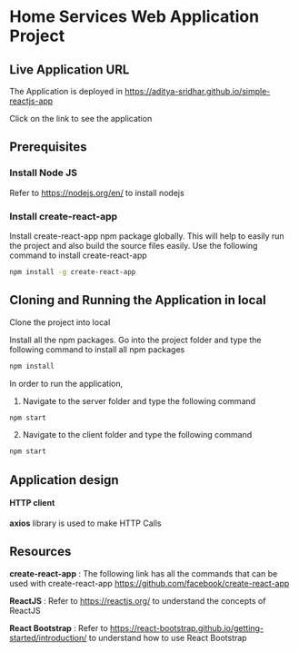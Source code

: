 # Home Services Web Application Project


## Live Application URL

The Application is deployed in https://aditya-sridhar.github.io/simple-reactjs-app

Click on the link to see the application

## Prerequisites

### Install Node JS
Refer to https://nodejs.org/en/ to install nodejs

### Install create-react-app
Install create-react-app npm package globally. This will help to easily run the project and also build the source files easily. Use the following command to install create-react-app

```bash
npm install -g create-react-app
```

## Cloning and Running the Application in local

Clone the project into local

Install all the npm packages. Go into the project folder and type the following command to install all npm packages

```bash
npm install
```

In order to run the application, 

1. Navigate to the server folder and type the following command

```bash
npm start
```

2. Navigate to the client folder and type the following command

```bash
npm start
```

<!-- The Application Runs on **localhost:3000** -->

## Application design

<!-- #### Components -->


#### HTTP client

**axios** library is used to make HTTP Calls



## Resources

**create-react-app** : The following link has all the commands that can be used with create-react-app
https://github.com/facebook/create-react-app

**ReactJS** : Refer to https://reactjs.org/ to understand the concepts of ReactJS

**React Bootstrap** : Refer to https://react-bootstrap.github.io/getting-started/introduction/ to understand how to use React Bootstrap